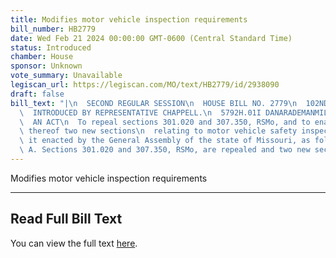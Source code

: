 ```yaml
---
title: Modifies motor vehicle inspection requirements
bill_number: HB2779
date: Wed Feb 21 2024 00:00:00 GMT-0600 (Central Standard Time)
status: Introduced
chamber: House
sponsor: Unknown
vote_summary: Unavailable
legiscan_url: https://legiscan.com/MO/text/HB2779/id/2938090
draft: false
bill_text: "|\n  SECOND REGULAR SESSION\n  HOUSE BILL NO. 2779\n  102ND GENERAL ASSEMBLY\n\
  \  INTRODUCED BY REPRESENTATIVE CHAPPELL.\n  5792H.01I DANARADEMANMILLER,ChiefClerk\n\
  \  AN ACT\n  To repeal sections 301.020 and 307.350, RSMo, and to enact in lieu\
  \ thereof two new sections\n  relating to motor vehicle safety inspections.\n  Be\
  \ it enacted by the General Assembly of the state of Missouri, as follows:\n  Section\
  \ A. Sections 301.020 and 307.350, RSMo, are repealed and two new sections"
---
```

Modifies motor vehicle inspection requirements

---

## Read Full Bill Text

You can view the full text [here](https://legiscan.com/MO/text/HB2779/id/2938090).
